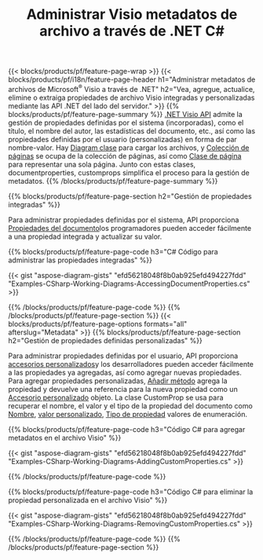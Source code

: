 ﻿---
title: Administrar Visio metadatos de archivo a través de .NET C#
url: /es/net/metadata/
description: Vea, agregue, edite, elimine o extraiga metadatos de archivos Visio con solo unas pocas líneas de código C#
---
{{< blocks/products/pf/feature-page-wrap >}}
{{< blocks/products/pf/i18n/feature-page-header h1="Administrar metadatos de archivos de Microsoft<sup>&reg;</sup> Visio a través de .NET" h2="Vea, agregue, actualice, elimine o extraiga propiedades de archivo Visio integradas y personalizadas mediante las API .NET del lado del servidor." >}}
{{% blocks/products/pf/feature-page-summary %}}
[.NET Visio API](/diagram/net/) admite la gestión de propiedades definidas por el sistema (incorporadas), como el título, el nombre del autor, las estadísticas del documento, etc., así como las propiedades definidas por el usuario (personalizadas) en forma de par nombre-valor. Hay [Diagram clase](https://apireference.aspose.com/diagram/net/aspose.diagram/diagram) para cargar los archivos, y [Colección de páginas](https://apireference.aspose.com/diagram/net/aspose.diagram/pagecollection) se ocupa de la colección de páginas, así como [Clase de página](https://apireference.aspose.com/diagram/net/aspose.diagram/page) para representar una sola página. Junto con estas clases, documentproperties, customprops simplifica el proceso para la gestión de metadatos. 
{{% /blocks/products/pf/feature-page-summary %}}

{{% blocks/products/pf/feature-page-section h2="Gestión de propiedades integradas" %}}

Para administrar propiedades definidas por el sistema, API proporciona [Propiedades del documento](https://apireference.aspose.com/diagram/net/aspose.diagram/documentproperties)los programadores pueden acceder fácilmente a una propiedad integrada y actualizar su valor. 

{{% blocks/products/pf/feature-page-code h3="C# Código para administrar las propiedades integradas" %}}

{{< gist "aspose-diagram-gists" "efd56218048f8b0ab925efd494227fdd" "Examples-CSharp-Working-Diagrams-AccessingDocumentProperties.cs" >}}

{{% /blocks/products/pf/feature-page-code %}}
{{% /blocks/products/pf/feature-page-section %}}
{{< blocks/products/pf/feature-page-options formats="all" afterslug="Metadata" >}}
{{% blocks/products/pf/feature-page-section h2="Gestión de propiedades definidas personalizadas" %}}

Para administrar propiedades definidas por el usuario, API proporciona [accesorios personalizados](https://apireference.aspose.com/diagram/net/aspose.diagram/documentproperties/properties/customprops)y los desarrolladores pueden acceder fácilmente a las propiedades ya agregadas, así como agregar nuevas propiedades. Para agregar propiedades personalizadas, [Añadir método](https://apireference.aspose.com/diagram/net/aspose.diagram/custompropcollection/methods/add)  agrega la propiedad y devuelve una referencia para la nueva propiedad como un [Accesorio personalizado](https://apireference.aspose.com/diagram/net/aspose.diagram/customprop) objeto. La clase CustomProp se usa para recuperar el nombre, el valor y el tipo de la propiedad del documento como [Nombre](https://apireference.aspose.com/diagram/net/aspose.diagram/customprop/properties/name), [valor personalizado](https://apireference.aspose.com/diagram/net/aspose.diagram/customprop/properties/customvalue), [Tipo de propiedad](https://apireference.aspose.com/diagram/net/aspose.diagram/customprop/properties/proptype) valores de enumeración. 
 
{{% blocks/products/pf/feature-page-code h3="Código C# para agregar metadatos en el archivo Visio" %}}

{{< gist "aspose-diagram-gists" "efd56218048f8b0ab925efd494227fdd" "Examples-CSharp-Working-Diagrams-AddingCustomProperties.cs" >}}

{{% /blocks/products/pf/feature-page-code %}}


{{% blocks/products/pf/feature-page-code h3="Código C# para eliminar la propiedad personalizada en el archivo Visio" %}}

{{< gist "aspose-diagram-gists" "efd56218048f8b0ab925efd494227fdd" "Examples-CSharp-Working-Diagrams-RemovingCustomProperties.cs" >}}

{{% /blocks/products/pf/feature-page-code %}}
{{% /blocks/products/pf/feature-page-section %}}
